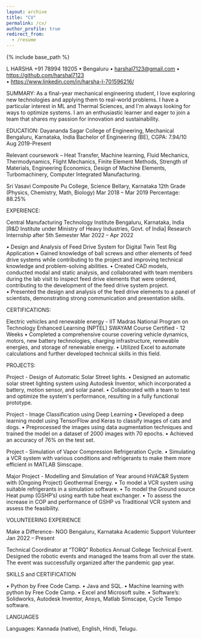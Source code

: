 ```yaml
---
layout: archive
title: "CV"
permalink: /cv/
author_profile: true
redirect_from:
  - /resume
---
```


{% include base_path %}

L HARSHA
+91 78994 19205 • Bengaluru • harshal7123@gmail.com • https://github.com/harshal7123  
• https://www.linkedin.com/in/harsha-l-701596216/

SUMMARY:
As a final-year mechanical engineering student, I love exploring new technologies and applying them to real-world problems. I have a particular interest in ML and Thermal Sciences, and I'm always looking for ways to optimize systems. I am an enthusiastic learner and eager to join a team that shares my passion for innovation and sustainability.

EDUCATION: 
Dayananda Sagar College of Engineering, Mechanical                                                  Bengaluru, Karnataka, India      Bachelor of Engineering (BE), CGPA: 7.94/10                                                                    Aug 2019-Present 

Relevant coursework – Heat Transfer, Machine learning, Fluid Mechanics, Thermodynamics, Flight Mechanics, Finite Element Methods, Strength of Materials, Engineering Economics, Design of Machine Elements, Turbomachinery, Computer Integrated Manufacturing.
		         
Sri Vasavi Composite Pu College, Science        	                                                     Bellary, Karnataka
12th Grade (Physics, Chemistry, Math, Biology)                                                              Mar 2018 – Mar 2019
Percentage: 88.25%          	                                                                                                

EXPERIENCE:
 
Central Manufacturing Technology Institute				                            Bengaluru, Karnataka, India
[R&D Institute under Ministry of Heavy Industries, Govt. of India] 
Research Internship after 5th Semester      							            Mar 2022 – Apr 2022

•	Design and Analysis of Feed Drive System for Digital Twin Test Rig Application
•	Gained knowledge of ball screws and other elements of feed drive systems while contributing to the project and  improving technical knowledge and problem-solving abilities.
•	Created CAD models, conducted modal and static analysis, and collaborated with team members during the lab visit to inspect feed drive elements that were ordered, contributing to the development of the feed drive system project.  
•	Presented the design and analysis of the feed drive elements to a panel of scientists, demonstrating strong communication and presentation skills. 


CERTIFICATIONS:

Electric vehicles and renewable energy - IIT Madras
National Program on Technology Enhanced Learning (NPTEL) SWAYAM Course Certified - 12 Weeks
•	Completed a comprehensive course covering vehicle dynamics, motors, new battery technologies, charging infrastructure, renewable energies, and storage of renewable energy.
•	 Utilized Excel to automate calculations and further developed technical skills in this field.	


PROJECTS:

Project - Design of Automatic Solar Street lights.
•	Designed an automatic solar street lighting system using Autodesk Inventor, which incorporated a battery, motion sensor, and solar panel.
•	Collaborated with a team to test and optimize the system's performance, resulting in a fully functional prototype.


Project - Image Classification using Deep Learning
•	Developed a deep learning model using TensorFlow and Keras to classify images of cats and dogs.
•	Preprocessed the images using data augmentation techniques and trained the model on a dataset of 2000 images with 70 epochs.
•	Achieved an accuracy of 76% on the test set.


Project - Simulation of Vapor Compression Refrigeration Cycle.
•	Simulating a VCR system with various conditions and refrigerants to make them more efficient in MATLAB Simscape.


Major Project - Modelling and Simulation of Year around HVAC&R System with          (Ongoing Project)
                             Geothermal Energy. 
•	To model a VCR system using suitable refrigerants in a simulation software.
•	To model the Ground source Heat pump (GSHP’s) using earth tube heat exchanger.
•	To assess the increase in COP and performance of GSHP vs Traditional VCR system and assess the feasibility.


VOLUNTEERING EXPERIENCE

Make a Difference- NGO				                                                           Bengaluru, Karnataka
Academic Support Volunteer      	         						             Jan 2022 – Present	
 
Technical Coordinator at “TORQ” Robotics Annual College Technical Event. Designed the robotic events and managed the teams from all over the state. The event was successfully organized after the pandemic gap year.


SKILLS and CERTIFICATION

•	Python by Free Code Camp.
•	Java and SQL. 
•	Machine learning with python by Free Code Camp. 
•	Excel and Microsoft suite.
•	Software’s: Solidworks, Autodesk Inventor, Ansys, Matlab Simscape, Cycle Tempo software.


LANGUAGES 

Languages: Kannada (native), English, Hindi, Telugu.

